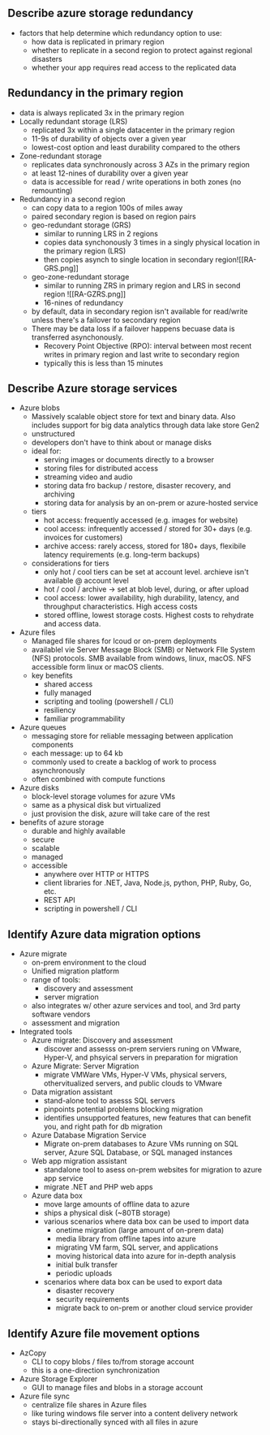 
## Describe azure storage redundancy

- factors that help determine which redundancy option to use:
	- how data is replicated in primary region
	- whether to replicate in a second region to protect against regional disasters
	- whether your app requires read access to the replicated data

## Redundancy in the primary region

- data is always replicated 3x in the primary region
- Locally redundant storage (LRS)
	- replicated 3x within a single datacenter in the primary region
	- 11-9s of durability of objects over a given year
	- lowest-cost option and least durability compared to the others
- Zone-redundant storage
	- replicates data synchronously  across 3 AZs in the primary region
	- at least 12-nines of durability over a given year
	- data is accessible for read / write operations in both zones (no remounting)
- Redundancy in a second region
	- can copy data to a region 100s of miles away
	- paired secondary region is based on region pairs
	- geo-redundant storage (GRS)
		- similar to running LRS in 2 regions
		- copies data synchonously 3 times in a singly physical location in the primary region (LRS)
		- then copies asynch to single location in secondary region![[RA-GRS.png]]
	- geo-zone-redundant storage
		- similar to running ZRS in primary region and LRS in second region ![[RA-GZRS.png]]
		- 16-nines of redundancy
	- by default, data in secondary region isn't available for read/write unless there's a failover to secondary region
	- There may be data loss if a failover happens becuase data is transferred asynchonously.
		- Recovery Point Objective (RPO): interval between most recent writes in primary region and last write to secondary region
		- typically this is less than 15 minutes

## Describe Azure storage services

- Azure blobs
	- Massively scalable object store for text and binary data. Also includes support for big data analytics through data lake store Gen2
	- unstructured
	- developers don't have to think about or manage disks
	- ideal for:
		- serving images or documents directly to a browser
		- storing files for distributed access
		- streaming video and audio
		- storing data fro backup / restore, disaster recovery, and archiving
		- storing data for analysis by an on-prem or azure-hosted service
	- tiers
		- hot access: frequently accessed (e.g. images for website)
		- cool access: infrequently accessed / stored for 30+ days (e.g. invoices for customers)
		- archive access: rarely access, stored for 180+ days, flexibile latency requirements (e.g. long-term backups)
	- considerations for tiers
		- only hot / cool tiers can be set at account level. archieve isn't available @ account level
		- hot / cool / archive -> set at blob level, during, or after upload
		- cool access: lower availability, high durability, latency, and throughput characteristics. High access costs
		- stored offline, lowest storage costs. Highest costs to rehydrate and access data.
- Azure files
	- Managed file shares for lcoud or on-prem deployments
	- availablel vie Server Message Block (SMB) or Network FIle System (NFS) protocols. SMB available from windows, linux, macOS. NFS accessible form linux or macOS clients.
	- key benefits
		- shared access
		- fully managed
		- scripting and tooling (powershell / CLI)
		- resiliency
		- familiar programmability
- Azure queues
	- messaging store for reliable messaging between application components
	- each message: up to 64 kb
	- commonly used to create a backlog of work to process asynchronously
	- often combined with compute functions
- Azure disks
	- block-level storage volumes for azure VMs
	- same as a physical disk but virtualized
	- just provision the disk, azure will take care of the rest
- benefits of azure storage
	- durable and highly available
	- secure
	- scalable
	- managed
	- accessible
		- anywhere over HTTP or HTTPS
		- client libraries for .NET, Java, Node.js, python, PHP, Ruby, Go, etc.
		- REST API
		- scripting in powershell / CLI

## Identify Azure data migration options

-  Azure migrate
	- on-prem environment to the cloud
	- Unified migration platform
	- range of tools:
		- discovery and assessment
		- server migration
	- also integrates w/ other azure services and tool, and 3rd party software vendors
	- assessment and migration
- Integrated tools
	- Azure migrate: Discovery and assessment
		- discover and assesss on-prem serviers runing on VMware, Hyper-V, and phsyical servers in preparation for migration
	- Azure Migrate: Server Migration
		- migrate VMWare VMs, Hyper-V VMs, physical servers, othervitualized servers, and public clouds to VMware
	- Data migration assistant
		- stand-alone tool to asesss SQL servers
		- pinpoints potential problems blocking migration
		- identifies unsupported features, new features that can benefit you, and right path for db migration
	- Azure Database Migration Service
		- Migrate on-prem databases to Azure VMs running on SQL server, Azure SQL Database, or SQL managed instances
	- Web app migration assistant
		- standalone tool to asess on-prem websites for migration to azure app service
		- migrate .NET and PHP web apps
	- Azure data box
		- move large amounts of offline data to azure
		- ships a physical disk (~80TB storage)
		- various scenarios where data box can be used to import data
			- onetime migration (large amount of on-prem data)
			- media library from offline tapes into azure
			- migrating VM farm, SQL server, and applications
			- moving historical data into azure for in-depth analysis
			- initial bulk transfer
			- periodic uploads
		- scenarios where data box can be used to export data
			- disaster recovery
			- security requirements
			- migrate back to on-prem or another cloud service provider

## Identify Azure file movement options

- AzCopy
	- CLI to copy blobs / files to/from storage account
	- this is a one-direction synchronization
- Azure Storage Explorer
	- GUI to manage files and blobs in a storage account
- Azure file sync
	- centralize file shares in Azure files
	- like turing windows file server into a content delivery network
	- stays bi-directionally synced with all files in azure
